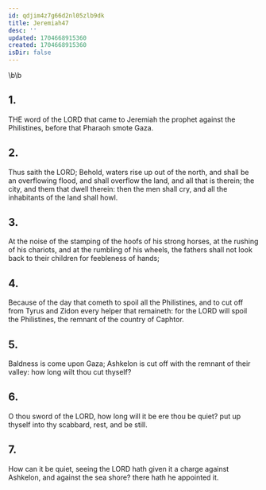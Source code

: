 ```yaml
---
id: qdjim4z7g66d2nl05zlb9dk
title: Jeremiah47
desc: ''
updated: 1704668915360
created: 1704668915360
isDir: false
---
```

\b\b
## 1.
THE word of the LORD that came to Jeremiah the prophet against the Philistines, before that Pharaoh smote Gaza.
## 2.
Thus saith the LORD; Behold, waters rise up out of the north, and shall be an overflowing flood, and shall overflow the land, and all that is therein; the city, and them that dwell therein: then the men shall cry, and all the inhabitants of the land shall howl.
## 3.
At the noise of the stamping of the hoofs of his strong horses, at the rushing of his chariots, and at the rumbling of his wheels, the fathers shall not look back to their children for feebleness of hands;
## 4.
Because of the day that cometh to spoil all the Philistines, and to cut off from Tyrus and Zidon every helper that remaineth: for the LORD will spoil the Philistines, the remnant of the country of Caphtor.
## 5.
Baldness is come upon Gaza; Ashkelon is cut off with the remnant of their valley: how long wilt thou cut thyself?
## 6.
O thou sword of the LORD, how long will it be ere thou be quiet?  put up thyself into thy scabbard, rest, and be still.
## 7.
How can it be quiet, seeing the LORD hath given it a charge against Ashkelon, and against the sea shore?  there hath he appointed it.
